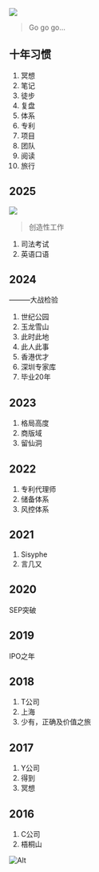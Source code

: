 

![](https://github.com/user-attachments/assets/8987e9bc-a61b-41ac-91a7-c993ec312fa9)
> Go go go...

## 十年习惯

1. 冥想
2. 笔记
3. 徒步
4. 复盘
5. 体系
6. 专利
7. 项目
8. 团队
9. 阅读
10. 旅行

## 2025

![](https://github.com/user-attachments/assets/d5e21d89-9034-4afa-b727-275584d023a3)
> 创造性工作

1. 司法考试
2. 英语口语

## 2024

———大战检验

1. 世纪公园
2. 玉龙雪山
3. 此时此地
4. 此人此事
5. 香港优才
6. 深圳专家库
7. 毕业20年

## 2023

1. 格局高度
2. 商版域
3. 留仙洞

## 2022

1. 专利代理师
2. 储备体系
3. 风控体系

## 2021

1. Sisyphe
2. 言几又

## 2020

SEP突破

## 2019

IPO之年

## 2018

1. T公司
2. 上海
3. 少有，正确及价值之旅

## 2017

1. Y公司
2. 得到
3. 冥想

## 2016

1. C公司
2. 梧桐山

![Alt](https://repobeats.axiom.co/api/embed/40880927eaccfed2016f6281480f99f913459f14.svg "Repobeats analytics image")
